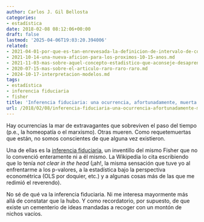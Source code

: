 ```yaml
---
author: Carlos J. Gil Bellosta
categories:
- estadística
date: 2018-02-08 08:12:06+00:00
draft: false
lastmod: '2025-04-06T19:03:20.394006'
related:
- 2021-04-01-por-que-es-tan-enrevesada-la-definicion-de-intervalo-de-confianza.md
- 2021-10-14-una-nueva-aficion-para-los-proximos-10-15-anos.md
- 2021-11-03-mas-sobre-aquel-concepto-estadistico-que-aconseje-desaprender-la-suficiencia.md
- 2020-07-15-mas-sobre-el-articulo-raro-raro-raro.md
- 2024-10-17-interpretacion-modelos.md
tags:
- estadística
- inferencia fiduciaria
- fisher
title: 'Inferencia fiduciaria: una ocurrencia, afortunadamente, muerta'
url: /2018/02/08/inferencia-fiduciaria-una-ocurrencia-afortunadamente-muerta/
---
```


Hay ocurrencias la mar de extravagantes que sobreviven el paso del tiempo (p.e., la homeopatía o el marxismo). Otras mueren. Como requetemuertas que están, no somos conscientes de que alguna vez existieron.

Una de ellas es la [inferencia fiduciaria](https://en.wikipedia.org/wiki/Fiducial_inference), un inventillo del mismo Fisher que no lo convenció enteramente ni a él mismo. La Wikipedia lo cita escribiendo que lo tenía _not clear in the head_ (¡ah!, la misma sensación que tuve yo al enfrentarme a los p-valores, a la estadística bajo la perspectiva econométrica (OLS por doquier, etc.) y a algunas cosas más de las que me redimió el reverendo).

No sé de qué va la inferencia fiduciaria. Ni me interesa mayormente más allá de constatar que la hubo. Y como recordatorio, por supuesto, de que existe un cementerio de ideas mandadas a recoger con un montón de nichos vacíos.